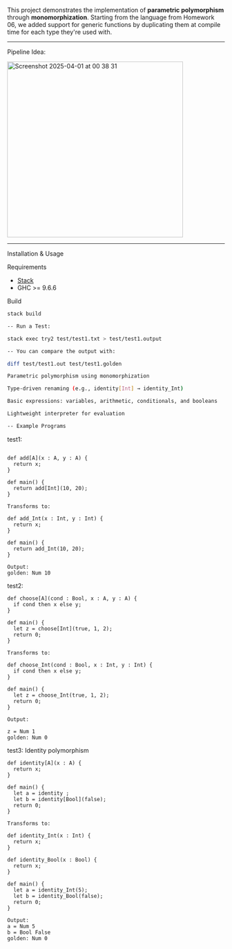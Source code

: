 This project demonstrates the implementation of **parametric polymorphism** through **monomorphization**. Starting from the language from Homework 06, we added support for generic functions by duplicating them at compile time for each type they're used with.

---
Pipeline Idea:


<img width="407" alt="Screenshot 2025-04-01 at 00 38 31" src="https://github.com/user-attachments/assets/fa017cb2-f253-4f9f-9b28-5bd192d86b31" />


---

Installation & Usage

Requirements

- [Stack](https://docs.haskellstack.org/en/stable/README/)
- GHC >= 9.6.6

Build

```bash
stack build

-- Run a Test:

stack exec try2 test/test1.txt > test/test1.output

-- You can compare the output with:

diff test/test1.out test/test1.golden

Parametric polymorphism using monomorphization

Type-driven renaming (e.g., identity[Int] → identity_Int)

Basic expressions: variables, arithmetic, conditionals, and booleans

Lightweight interpreter for evaluation

-- Example Programs
```
test1: 
```

def add[A](x : A, y : A) {
  return x;
}

def main() {
  return add[Int](10, 20);
}

Transforms to:

def add_Int(x : Int, y : Int) {
  return x;
}

def main() {
  return add_Int(10, 20);
}

Output:
golden: Num 10
```
test2:
```
def choose[A](cond : Bool, x : A, y : A) {
  if cond then x else y;
}

def main() {
  let z = choose[Int](true, 1, 2);
  return 0;
}

Transforms to:

def choose_Int(cond : Bool, x : Int, y : Int) {
  if cond then x else y;
}

def main() {
  let z = choose_Int(true, 1, 2);
  return 0;
}

Output:

z = Num 1
golden: Num 0

```
test3: Identity polymorphism
```
def identity[A](x : A) {
  return x;
}

def main() {
  let a = identity ;
  let b = identity[Bool](false);
  return 0;
}

Transforms to:

def identity_Int(x : Int) {
  return x;
}

def identity_Bool(x : Bool) {
  return x;
}

def main() {
  let a = identity_Int(5);
  let b = identity_Bool(false);
  return 0;
}

Output:
a = Num 5
b = Bool False
golden: Num 0
